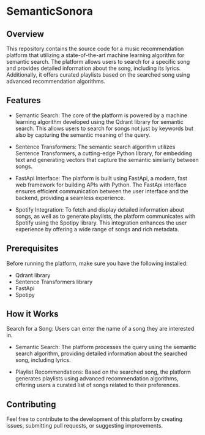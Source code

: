 # SemanticSonora

## Overview

This repository contains the source code for a music recommendation platform that utilizing a state-of-the-art machine learning algorithm for semantic search. The platform allows users to search for a specific song and provides detailed information about the song, including its lyrics. Additionally, it offers curated playlists based on the searched song using advanced recommendation algorithms.

## Features

- Semantic Search: The core of the platform is powered by a machine learning algorithm developed using the Qdrant library for semantic search. This allows users to search for songs not just by keywords but also by capturing the semantic meaning of the query.

- Sentence Transformers: The semantic search algorithm utilizes Sentence Transformers, a cutting-edge Python library, for embedding text and generating vectors that capture the semantic similarity between songs.

- FastApi Interface: The platform is built using FastApi, a modern, fast web framework for building APIs with Python. The FastApi interface ensures efficient communication between the user interface and the backend, providing a seamless experience.

- Spotify Integration: To fetch and display detailed information about songs, as well as to generate playlists, the platform communicates with Spotify using the Spotipy library. This integration enhances the user experience by offering a wide range of songs and rich metadata.

## Prerequisites

Before running the platform, make sure you have the following installed:

- Qdrant library
- Sentence Transformers library
- FastApi
- Spotipy

## How it Works

Search for a Song: Users can enter the name of a song they are interested in.

- Semantic Search: The platform processes the query using the semantic search algorithm, providing detailed information about the searched song, including lyrics.

- Playlist Recommendations: Based on the searched song, the platform generates playlists using advanced recommendation algorithms, offering users a curated list of songs related to their preferences.

## Contributing

Feel free to contribute to the development of this platform by creating issues, submitting pull requests, or suggesting improvements.
